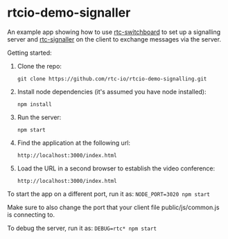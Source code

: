 rtcio-demo-signaller
====================

An example app showing how to use [rtc-switchboard](https://github.com/rtc-io/rtc-switchboard) to set up a signalling server and [rtc-signaller](https://github.com/rtc-io/rtc-signaller) on the client to exchange messages via the server.

Getting started:

1. Clone the repo:
    ```
    git clone https://github.com/rtc-io/rtcio-demo-signalling.git
    ```

2. Install node dependencies (it's assumed you have node installed):
    ```
    npm install
    ```

3. Run the server:
    ```
    npm start
    ```

4. Find the application at the following url:
    ```
    http://localhost:3000/index.html
    ```

5. Load the URL in a second browser to establish the video conference:
    ```
    http://localhost:3000/index.html
    ```

To start the app on a different port, run it as:
    ```
    NODE_PORT=3020 npm start
    ```

Make sure to also change the port that your client file public/js/common.js is connecting to.

To debug the server, run it as:
    ```
    DEBUG=rtc* npm start
    ```


